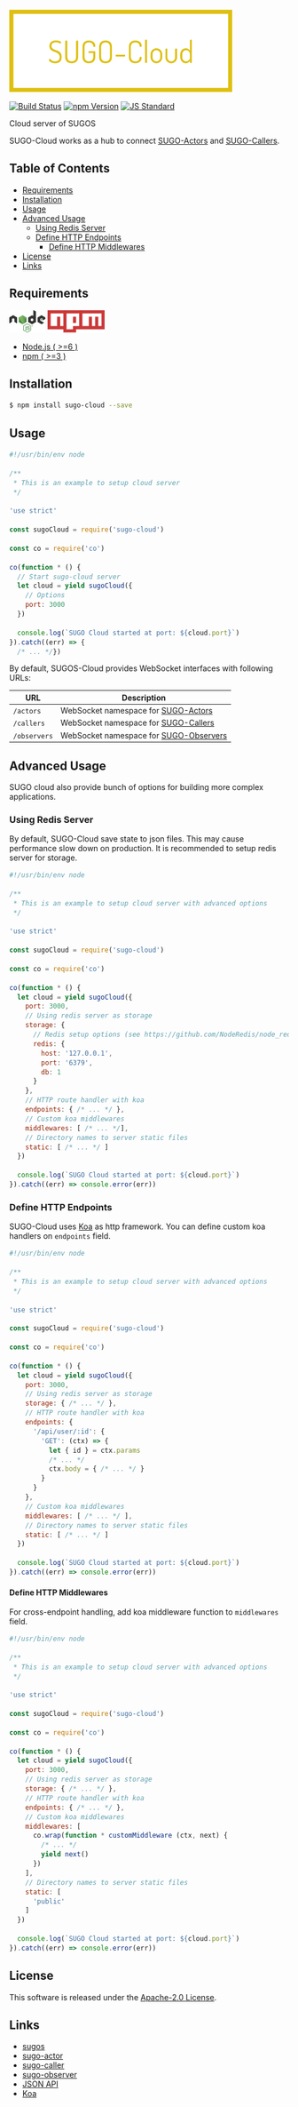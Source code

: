  <img src="assets/images/sugo-cloud-banner.png" alt="Title Banner"
                    height="148"
                    style="height:148px"
/>


<!---
This file is generated by ape-tmpl. Do not update manually.
--->

<!-- Badge Start -->
<a name="badges"></a>

[![Build Status][bd_travis_com_shield_url]][bd_travis_com_url]
[![npm Version][bd_npm_shield_url]][bd_npm_url]
[![JS Standard][bd_standard_shield_url]][bd_standard_url]

[bd_repo_url]: https://github.com/realglobe-Inc/sugo-cloud
[bd_travis_url]: http://travis-ci.org/realglobe-Inc/sugo-cloud
[bd_travis_shield_url]: http://img.shields.io/travis/realglobe-Inc/sugo-cloud.svg?style=flat
[bd_travis_com_url]: http://travis-ci.com/realglobe-Inc/sugo-cloud
[bd_travis_com_shield_url]: https://api.travis-ci.com/realglobe-Inc/sugo-cloud.svg?token=aeFzCpBZebyaRijpCFmm
[bd_license_url]: https://github.com/realglobe-Inc/sugo-cloud/blob/master/LICENSE
[bd_codeclimate_url]: http://codeclimate.com/github/realglobe-Inc/sugo-cloud
[bd_codeclimate_shield_url]: http://img.shields.io/codeclimate/github/realglobe-Inc/sugo-cloud.svg?style=flat
[bd_codeclimate_coverage_shield_url]: http://img.shields.io/codeclimate/coverage/github/realglobe-Inc/sugo-cloud.svg?style=flat
[bd_gemnasium_url]: https://gemnasium.com/realglobe-Inc/sugo-cloud
[bd_gemnasium_shield_url]: https://gemnasium.com/realglobe-Inc/sugo-cloud.svg
[bd_npm_url]: http://www.npmjs.org/package/sugo-cloud
[bd_npm_shield_url]: http://img.shields.io/npm/v/sugo-cloud.svg?style=flat
[bd_standard_url]: http://standardjs.com/
[bd_standard_shield_url]: https://img.shields.io/badge/code%20style-standard-brightgreen.svg

<!-- Badge End -->


<!-- Description Start -->
<a name="description"></a>

Cloud server of SUGOS

<!-- Description End -->


<!-- Overview Start -->
<a name="overview"></a>


SUGO-Cloud works as a hub to connect [SUGO-Actors][sugo_actor_url] and [SUGO-Callers][sugo_caller_url].



<!-- Overview End -->


<!-- Sections Start -->
<a name="sections"></a>

<!-- Section from "doc/guides/00.TOC.md.hbs" Start -->

<a name="section-doc-guides-00-t-o-c-md"></a>

Table of Contents
----------------

- [Requirements](#requirements)
- [Installation](#installation)
- [Usage](#usage)
- [Advanced Usage](#advanced-usage)
  * [Using Redis Server](#using-redis-server)
  * [Define HTTP Endpoints](#define-http-endpoints)
    + [Define HTTP Middlewares](#define-http-middlewares)
- [License](#license)
- [Links](#links)


<!-- Section from "doc/guides/00.TOC.md.hbs" End -->

<!-- Section from "doc/guides/10.Requirements.md.hbs" Start -->

<a name="section-doc-guides-10-requirements-md"></a>

Requirements
-----

<a href="https://nodejs.org">
  <img src="assets/images/nodejs-banner.png"
       alt="banner"
       height="40"
       style="height:40px"
  /></a>
<a href="https://docs.npmjs.com/">
  <img src="assets/images/npm-banner.png"
       alt="banner"
       height="40"
       style="height:40px"
  /></a>

+ [Node.js ( >=6 )][node_download_url]
+ [npm ( >=3 )][npm_url]

[node_download_url]: https://nodejs.org/en/download/
[npm_url]: https://docs.npmjs.com/


<!-- Section from "doc/guides/10.Requirements.md.hbs" End -->

<!-- Section from "doc/guides/21.Installation.md.hbs" Start -->

<a name="section-doc-guides-21-installation-md"></a>

Installation
-----

```bash
$ npm install sugo-cloud --save
```


<!-- Section from "doc/guides/21.Installation.md.hbs" End -->

<!-- Section from "doc/guides/22.Usage.md.hbs" Start -->

<a name="section-doc-guides-22-usage-md"></a>

Usage
---------

```javascript
#!/usr/bin/env node

/**
 * This is an example to setup cloud server
 */

'use strict'

const sugoCloud = require('sugo-cloud')

const co = require('co')

co(function * () {
  // Start sugo-cloud server
  let cloud = yield sugoCloud({
    // Options
    port: 3000
  })

  console.log(`SUGO Cloud started at port: ${cloud.port}`)
}).catch((err) => {
  /* ... */})

```

By default, SUGOS-Cloud provides WebSocket interfaces with following URLs:

| URL | Description |
| --- | ----------- |
| `/actors` | WebSocket namespace for [SUGO-Actors][sugo_actor_url] |
| `/callers` | WebSocket namespace for [SUGO-Callers][sugo_caller_url] |
| `/observers` | WebSocket namespace for [SUGO-Observers][sugo_observer_url] |


<!-- Section from "doc/guides/22.Usage.md.hbs" End -->

<!-- Section from "doc/guides/23.Advanced Usage.md.hbs" Start -->

<a name="section-doc-guides-23-advanced-usage-md"></a>

Advanced Usage
---------

SUGO cloud also provide bunch of options for building more complex applications.

### Using Redis Server

By default, SUGO-Cloud save state to json files. This may cause performance slow down on production.
It is recommended to setup redis server for storage.

```javascript
#!/usr/bin/env node

/**
 * This is an example to setup cloud server with advanced options
 */

'use strict'

const sugoCloud = require('sugo-cloud')

const co = require('co')

co(function * () {
  let cloud = yield sugoCloud({
    port: 3000,
    // Using redis server as storage
    storage: {
      // Redis setup options (see https://github.com/NodeRedis/node_redis)
      redis: {
        host: '127.0.0.1',
        port: '6379',
        db: 1
      }
    },
    // HTTP route handler with koa
    endpoints: { /* ... */ },
    // Custom koa middlewares
    middlewares: [ /* ... */],
    // Directory names to server static files
    static: [ /* ... */ ]
  })

  console.log(`SUGO Cloud started at port: ${cloud.port}`)
}).catch((err) => console.error(err))

```

### Define HTTP Endpoints

SUGO-Cloud uses [Koa][koa_url] as http framework. You can define custom koa handlers on `endpoints` field.

```javascript
#!/usr/bin/env node

/**
 * This is an example to setup cloud server with advanced options
 */

'use strict'

const sugoCloud = require('sugo-cloud')

const co = require('co')

co(function * () {
  let cloud = yield sugoCloud({
    port: 3000,
    // Using redis server as storage
    storage: { /* ... */ },
    // HTTP route handler with koa
    endpoints: {
      '/api/user/:id': {
        'GET': (ctx) => {
          let { id } = ctx.params
          /* ... */
          ctx.body = { /* ... */ }
        }
      }
    },
    // Custom koa middlewares
    middlewares: [ /* ... */ ],
    // Directory names to server static files
    static: [ /* ... */ ]
  })

  console.log(`SUGO Cloud started at port: ${cloud.port}`)
}).catch((err) => console.error(err))

```

#### Define HTTP Middlewares

For cross-endpoint handling, add koa middleware function to `middlewares` field.

```javascript
#!/usr/bin/env node

/**
 * This is an example to setup cloud server with advanced options
 */

'use strict'

const sugoCloud = require('sugo-cloud')

const co = require('co')

co(function * () {
  let cloud = yield sugoCloud({
    port: 3000,
    // Using redis server as storage
    storage: { /* ... */ },
    // HTTP route handler with koa
    endpoints: { /* ... */ },
    // Custom koa middlewares
    middlewares: [
      co.wrap(function * customMiddleware (ctx, next) {
        /* ... */
        yield next()
      })
    ],
    // Directory names to server static files
    static: [
      'public'
    ]
  })

  console.log(`SUGO Cloud started at port: ${cloud.port}`)
}).catch((err) => console.error(err))

```


<!-- Section from "doc/guides/23.Advanced Usage.md.hbs" End -->


<!-- Sections Start -->


<!-- LICENSE Start -->
<a name="license"></a>

License
-------
This software is released under the [Apache-2.0 License](https://github.com/realglobe-Inc/sugo-cloud/blob/master/LICENSE).

<!-- LICENSE End -->


<!-- Links Start -->
<a name="links"></a>

Links
------

+ [sugos][sugos_url]
+ [sugo-actor][sugo_actor_url]
+ [sugo-caller][sugo_caller_url]
+ [sugo-observer][sugo_observer_url]
+ [JSON API][json_api_url]
+ [Koa][koa_url]

[sugos_url]: https://github.com/realglobe-Inc/sugos
[sugo_actor_url]: https://github.com/realglobe-Inc/sugo-actor
[sugo_caller_url]: https://github.com/realglobe-Inc/sugo-caller
[sugo_observer_url]: https://github.com/realglobe-Inc/sugo-observer
[json_api_url]: http://jsonapi.org
[koa_url]: https://github.com/koajs/koa

<!-- Links End -->
